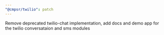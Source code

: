 ```yaml
---
"@cmpsr/twilio": patch
---
```


Remove deprecated twilio-chat implementation, add docs and demo app for the twilio conversataion and sms modules
